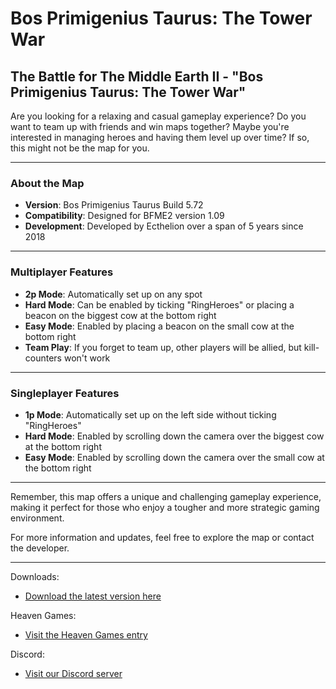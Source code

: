 # Bos Primigenius Taurus: The Tower War
## The Battle for The Middle Earth II - "Bos Primigenius Taurus: The Tower War"

Are you looking for a relaxing and casual gameplay experience? 
Do you want to team up with friends and win maps together? 
Maybe you're interested in managing heroes and having them level up over time? 
If so, this might not be the map for you.

---

### About the Map
- **Version**: Bos Primigenius Taurus Build 5.72
- **Compatibility**: Designed for BFME2 version 1.09
- **Development**: Developed by Ecthelion over a span of 5 years since 2018

---

### Multiplayer Features
- **2p Mode**: Automatically set up on any spot
- **Hard Mode**: Can be enabled by ticking "RingHeroes" or placing a beacon on the biggest cow at the bottom right
- **Easy Mode**: Enabled by placing a beacon on the small cow at the bottom right
- **Team Play**: If you forget to team up, other players will be allied, but kill-counters won't work

---

### Singleplayer Features
- **1p Mode**: Automatically set up on the left side without ticking "RingHeroes"
- **Hard Mode**: Enabled by scrolling down the camera over the biggest cow at the bottom right
- **Easy Mode**: Enabled by scrolling down the camera over the small cow at the bottom right

---

Remember, this map offers a unique and challenging gameplay experience, 
making it perfect for those who enjoy a tougher and more strategic gaming environment.

For more information and updates, feel free to explore the map or contact the developer.

---
Downloads:
- [Download the latest version here](https://github.com/ecthelion5109/BosPrimigeniusTaurusTheTW/releases)

Heaven Games:
- [Visit the Heaven Games entry](https://bfme2.heavengames.com/downloads/showfile.php?fileid=1315)

Discord:
- [Visit our Discord server](https://discord.gg/f2xc8nsaRs)

	
